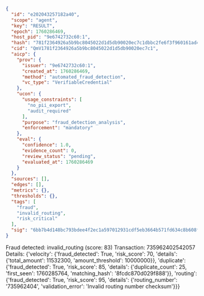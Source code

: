 ```json
{
  "id": "e202043257182a40",
  "scope": "agent",
  "key": "RESULT",
  "epoch": 1760286469,
  "host_pid": "9e6742732c60:1",
  "hash": "781f2364926a5b9bc8045022d1d5db90020ec7c1dbbc2fe6f3f960161ad458c7",
  "cid": "QmV1781f2364926a5b9bc8045022d1d5db90020ec7c1",
  "aicp": {
    "prov": {
      "issuer": "9e6742732c60:1",
      "created_at": 1760286469,
      "method": "automated_fraud_detection",
      "vc_type": "VerifiableCredential"
    },
    "ucon": {
      "usage_constraints": [
        "no_pii_export",
        "audit_required"
      ],
      "purpose": "fraud_detection_analysis",
      "enforcement": "mandatory"
    },
    "eval": {
      "confidence": 1.0,
      "evidence_count": 0,
      "review_status": "pending",
      "evaluated_at": 1760286469
    }
  },
  "sources": [],
  "edges": [],
  "metrics": {},
  "thresholds": {},
  "tags": [
    "fraud",
    "invalid_routing",
    "risk_critical"
  ],
  "sig": "6bb7b4d148bc793bdee4f2ec1a597012931cdf5eb3664b571fd634c8b608fdad"
}
```

Fraud detected: invalid_routing (score: 83)
Transaction: 735962402542057
Details: {'velocity': {'fraud_detected': True, 'risk_score': 70, 'details': {'total_amount': 11532300, 'amount_threshold': 10000000}}, 'duplicate': {'fraud_detected': True, 'risk_score': 85, 'details': {'duplicate_count': 25, 'first_seen': 1760285764, 'matching_hash': '8fcdc870d029f888'}}, 'routing': {'fraud_detected': True, 'risk_score': 95, 'details': {'routing_number': '735962404', 'validation_error': 'Invalid routing number checksum'}}}